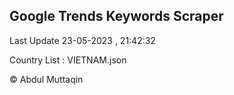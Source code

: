 

## Google Trends Keywords Scraper 
 
Last Update 23-05-2023 , 21:42:32

Country List :
VIETNAM.json



© Abdul Muttaqin 
